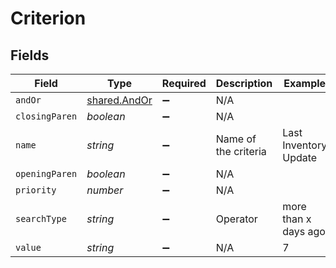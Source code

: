 # Criterion


## Fields

| Field                                        | Type                                         | Required                                     | Description                                  | Example                                      |
| -------------------------------------------- | -------------------------------------------- | -------------------------------------------- | -------------------------------------------- | -------------------------------------------- |
| `andOr`                                      | [shared.AndOr](../../models/shared/andor.md) | :heavy_minus_sign:                           | N/A                                          |                                              |
| `closingParen`                               | *boolean*                                    | :heavy_minus_sign:                           | N/A                                          |                                              |
| `name`                                       | *string*                                     | :heavy_minus_sign:                           | Name of the criteria                         | Last Inventory Update                        |
| `openingParen`                               | *boolean*                                    | :heavy_minus_sign:                           | N/A                                          |                                              |
| `priority`                                   | *number*                                     | :heavy_minus_sign:                           | N/A                                          |                                              |
| `searchType`                                 | *string*                                     | :heavy_minus_sign:                           | Operator                                     | more than x days ago                         |
| `value`                                      | *string*                                     | :heavy_minus_sign:                           | N/A                                          | 7                                            |